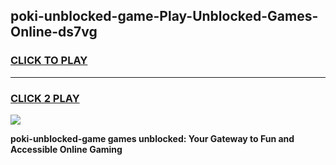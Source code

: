 
## poki-unblocked-game-Play-Unblocked-Games-Online-ds7vg
<h3>
<a href="https://premium76.site?title=poki-unblocked-game&ref=25A">CLICK TO PLAY</a></h3>
<hr>

<h3>
<a href="https://premium76.site?title=poki-unblocked-game&ref=25A">CLICK 2 PLAY</a>
  
</h3>

<a href="https://premium76.site?title=poki-unblocked-game&ref=25A"><img src="https://clearcache.store/games.png"></a>


**poki-unblocked-game games unblocked: Your Gateway to Fun and Accessible Online Gaming**
